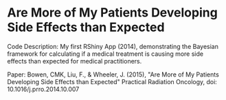 # Are More of My Patients Developing Side Effects than Expected

Code Description:
My first RShiny App (2014), demonstrating the Bayesian framework for calculating if a medical treatment is causing more side effects than expected for medical practitioners.

Paper:
Bowen, CMK, Liu, F., & Wheeler, J. (2015), "Are More of My Patients Developing Side Effects than Expected" Practical Radiation Oncology, doi: 10.1016/j.prro.2014.10.007 
